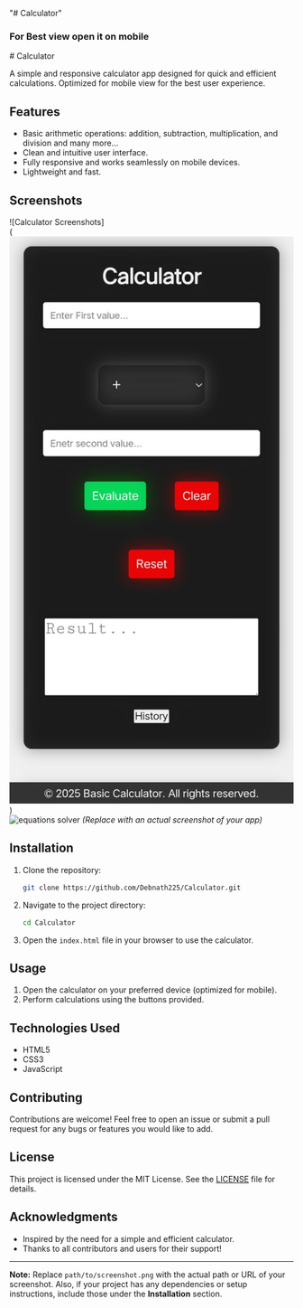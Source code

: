 "# Calculator" 
<h3>For Best view open  it on mobile </h3>
# Calculator

A simple and responsive calculator app designed for quick and efficient calculations. Optimized for mobile view for the best user experience.

## Features

- Basic arithmetic operations: addition, subtraction, multiplication, and division and many more...
- Clean and intuitive user interface.
- Fully responsive and works seamlessly on mobile devices.
- Lightweight and fast.

## Screenshots

![Calculator Screenshots]
<br>
(<img src="Screenshot_20250501_194736 (1).jpg" alt="simple calculator">) 
<br/>
<img src="#" alt="equations solver">
*(Replace with an actual screenshot of your app)*

## Installation

1. Clone the repository:
   ```bash
   git clone https://github.com/Debnath225/Calculator.git
   ```
2. Navigate to the project directory:
   ```bash
   cd Calculator
   ```
3. Open the `index.html` file in your browser to use the calculator.

## Usage

1. Open the calculator on your preferred device (optimized for mobile).
2. Perform calculations using the buttons provided.

## Technologies Used

- HTML5
- CSS3
- JavaScript

## Contributing

Contributions are welcome! Feel free to open an issue or submit a pull request for any bugs or features you would like to add.

## License

This project is licensed under the MIT License. See the [LICENSE](LICENSE) file for details.

## Acknowledgments

- Inspired by the need for a simple and efficient calculator.
- Thanks to all contributors and users for their support!

---
**Note:** Replace `path/to/screenshot.png` with the actual path or URL of your screenshot. Also, if your project has any dependencies or setup instructions, include those under the **Installation** section.
